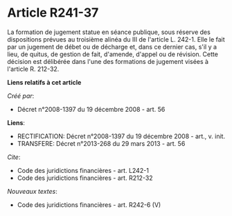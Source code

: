 # Article R241-37

La formation de jugement statue en séance publique, sous réserve des dispositions prévues au troisième alinéa du III de
l'article L. 242-1. Elle le fait par un jugement de débet ou de décharge et, dans ce dernier cas, s'il y a lieu, de quitus,
de gestion de fait, d'amende, d'appel ou de révision. Cette décision est délibérée dans l'une des formations de jugement
visées à l'article R. 212-32.

**Liens relatifs à cet article**

_Créé par_:

  - Décret n°2008-1397 du 19 décembre 2008 - art. 56

**Liens**:

  - RECTIFICATION: Décret n°2008-1397  du 19 décembre 2008 - art., v. init.
  - TRANSFERE: Décret n°2013-268 du 29 mars 2013 - art. 56

_Cite_:

  - Code des juridictions financières - art. L242-1
  - Code des juridictions financières - art. R212-32

_Nouveaux textes_:

  - Code des juridictions financières - art. R242-6 (V)
